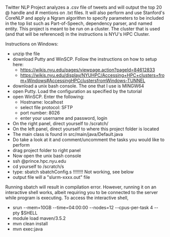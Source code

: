 Twitter NLP Project analyzes a .csv file of tweets and will output the top 20 @ handle and # mentions
on .txt files. It will also perform and use Stanford's CoreNLP and apply a Ngram algorithm to specify parameters to be included in the top list such as Part-of-Speech, dependency parser, and named entity. 
This project is meant to be run on a cluster. The cluster that is used (and that will be referenced)
in the instructions is NYU's HPC Cluster. 

Instructions on Windows:
- unzip the file
- download Putty and WinSCP. Follow the instructions on how to setup here: 
    - https://wikis.nyu.edu/pages/viewpage.action?pageId=84612833
    - https://wikis.nyu.edu/display/NYUHPC/Accessing+HPC+clusters+from+Windows#AccessingHPCclustersfromWindows-TUNNEL
- download a unix bash console. The one that I use is MINGW64
- open Putty. Load the configuration as specified by the tutorial
- open WinSCP. Enter the following:
    - Hostname: localhost
    - select file protocol: SFTP
    - port number: 8026
    - enter your username and password, login
- On the right panel, direct yourself to /scratch/<your username>
- On the left panel, direct yourself to where this project folder is located
- The main class is found in src/main/java/Default.java
- Do take a look at it and comment/uncomment the tasks you would like to perform
- drag project folder to right panel
- Now open the unix bash console
- ssh <username>@prince.hpc.nyu.edu
- cd yourself to /scratch/<your username>s
- type: sbatch sbatchConfig.s !!!!!!!! Not working, see below
- output file will a "slurm-xxxx.out" file

Running sbatch will result in compilation error. However, running it on an interactive shell works, albeit requiring you to be connected to the server while program is executing.
To access the interactive shell,
- srun --mem=10GB --time=04:00:00 --nodes=12 --cpus-per-task 4 --pty $SHELL
- module load maven/3.5.2
- mvn clean install
- mvn exec:java